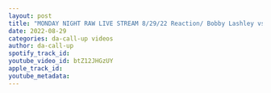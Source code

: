 ```yaml
---
layout: post
title: "MONDAY NIGHT RAW LIVE STREAM 8/29/22 Reaction/ Bobby Lashley vs The MIZ, Bloodline on Raw"
date: 2022-08-29
categories: da-call-up videos
author: da-call-up
spotify_track_id: 
youtube_video_id: btZ12JHGzUY
apple_track_id: 
youtube_metadata: 
---
```


